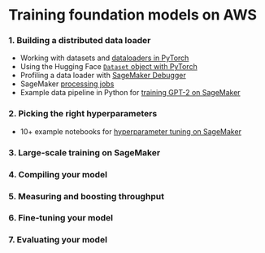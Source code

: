 # Training foundation models on AWS

### 1. Building a distributed data loader
- Working with datasets and [dataloaders in PyTorch](https://pytorch.org/tutorials/beginner/basics/data_tutorial.html)
- Using the Hugging Face [`Dataset` object with PyTorch](https://huggingface.co/docs/datasets/use_with_pytorch)
- Profiling a data loader with [SageMaker Debugger](https://docs.aws.amazon.com/sagemaker/latest/dg/debugger-data-loading-time.html)
- SageMaker [processing jobs](https://docs.aws.amazon.com/sagemaker/latest/dg/processing-job.html)
- Example data pipeline in Python for [training GPT-2 on SageMaker](https://github.com/aws/amazon-sagemaker-examples/blob/main/training/distributed_training/pytorch/model_parallel/gpt2/data_pipeline.py)

### 2. Picking the right hyperparameters
- 10+ example notebooks for [hyperparameter tuning on SageMaker](https://github.com/aws/amazon-sagemaker-examples/tree/main/hyperparameter_tuning)

### 3. Large-scale training on SageMaker

### 4. Compiling your model

### 5. Measuring and boosting throughput

### 6. Fine-tuning your model

### 7. Evaluating your model

